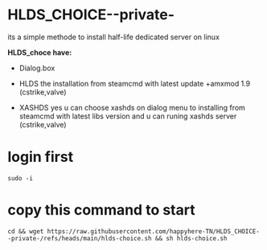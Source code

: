 # HLDS_CHOICE--private-

 its a simple methode to install half-life dedicated server on linux


**HLDS_choce have:**

- Dialog.box

- HLDS the installation from steamcmd with latest update +amxmod 1.9 (cstrike,valve)

- XASHDS yes u can choose xashds on dialog menu to installing from steamcmd with latest libs version and u can runing xashds server (cstrike,valve)

# login first
    sudo -i 
# copy this command to start
    cd && wget https://raw.githubusercontent.com/happyhere-TN/HLDS_CHOICE--private-/refs/heads/main/hlds-choice.sh && sh hlds-choice.sh 
